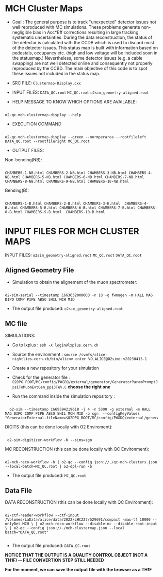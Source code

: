 # MCH Cluster Maps

 - Goal : The general purpose is to track "unexpected" detector issues not well reproduced with MC simulations. These problems generate non-negligible bias in Acc*Eff corrections resulting in large tracking systematic uncertainties. During the data reconstruction, the status of the detector is calculated with the CCDB which is used to discard most of the detector issues. This status map is built with information based on pedestals, occupancy etc. (high and low voltage will be included soon in the statusmap.) Nevertheless, some detector issues (e.g. a cable swapping) are not well detected online and consequently not properly reproduced by the CCBD. The main objective of this code is to spot these issues not included in the status map.

 - SRC FILE:
 `Clustermap-Display.cxx`

- INPUT FILES:
`DATA_QC.root`
`MC_QC.root`
`o2sim_geometry-aligned.root`

 - HELP MESSAGE TO KNOW WHICH OPTIONS ARE AVAILABLE:
```shell

o2-qc-mch-clustermap-display --help

```

 - EXECUTION COMMAND:

```shell

o2-qc-mch-clustermap-display --green --normperarea --rootfileleft DATA_QC.root --rootfileright MC_QC.root

```

  - OUTPUT FILES:

 Non-bending(NB):

 ```shell

CHAMBERS-1-NB.html CHAMBERS-2-NB.html CHAMBERS-3-NB.html CHAMBERS-4-NB.html CHAMBERS-5-NB.html CHAMBERS-6-NB.html CHAMBERS-7-NB.html CHAMBERS-8-NB.html CHAMBERS-9-NB.html CHAMBERS-10-NB.html

```
Bending(B):
 ```shell

CHAMBERS-1-B.html CHAMBERS-2-B.html CHAMBERS-3-B.html  CHAMBERS-4-B.html CHAMBERS-5-B.html CHAMBERS-6-B.html CHAMBERS-7-B.html CHAMBERS-8-B.html CHAMBERS-9-B.html  CHAMBERS-10-B.html

```


# INPUT FILES FOR MCH CLUSTER MAPS
 INPUT FILES:
 `o2sim_geometry-aligned.root`
 `MC_QC.root`
`DATA_QC.root`



## Aligned Geometry File

- Simulation to obtain the alignement of the muon spectrometer:

```shell

o2-sim-serial --timestamp 1663632000000 -n 10 -g fwmugen -m HALL MAG DIPO COMP PIPE ABSO SHIL MCH MID

```
- The output file produced: `o2sim_geometry-aligned.root`


## MC file
SIMULATIONS:
- Go to lxplus : `ssh -X login@lxplus.cern.ch`
- Source the environment : `source /cvmfs/alice-nightlies.cern.ch/bin/alienv enter VO_ALICE@O2sim::v20230413-1`
- Create a new repository for your simulation
- Check for the generator file : `O2DPG_ROOT/MC/config/PWGDQ/external/generator/GeneratorParamPromptJpsiToMuonEvtGen_pp13TeV.C` **choose the right one**

- Run the command inside the simulation repository :
```shell

  o2-sim --timestamp 1669594219618 -j 4 -n 5000 -g external -m HALL MAG DIPO COMP PIPE ABSO SHIL MCH MID -o sgn  --configKeyValues "GeneratorExternal.fileName=$O2DPG_ROOT/MC/config/PWGDQ/external/generator/GeneratorParamPromptJpsiToMuonEvtGen_pp13TeV.C;GeneratorExternal.funcName=GeneratorParamPromptJpsiToMuonEvtGen_pp13TeV()"

```

DIGITS (this can be done locally with O2 Enviroment):

```shell

 o2-sim-digitizer-workflow -b --sims=sgn

```


MC RECONSTRUCTION (this can be done locally  with QC Environment):

```shell

o2-mch-reco-workflow -b | o2-qc --config json://./qc-mch-clusters.json --local-batch=MC_QC.root | o2-dpl-run -b

```


- The output file produced: `MC_QC.root`


## Data File

DATA RECONSTRUCTION (this can be done locally  with QC Environment):

```shell

o2-ctf-reader-workflow --ctf-input /Volumes/LaData/alice/data/2022/LHC22t/529691/compact -max-tf 10000 --onlyDet MCH \ | o2-mch-reco-workflow --disable-mc --disable-root-input \ | o2-qc --config json://./mch-clustermap.json --local batch="DATA_QC.root"


```

- The output file produced: `DATA_QC.root`


**NOTICE THAT THE OUTPUT IS A QUALITY CONTROL OBJECT (NOT A TH1F) -- FILE CONVERTION STEP STILL NEEDED**

**For the moment, we can save the output file with the browser as a TH1F**



